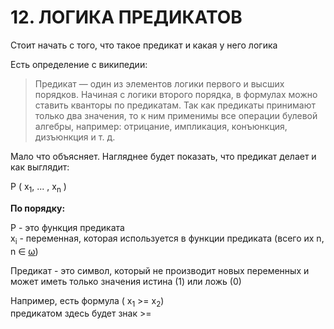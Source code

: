 # 12. ЛОГИКА ПРЕДИКАТОВ

Стоит начать с того, что такое предикат и какая у него логика

Есть определение с википедии:

> Предикат — один из элементов логики первого и высших порядков. Начиная с логики второго порядка, в формулах можно ставить кванторы по предикатам. Так как предикаты принимают только два значения, то к ним применимы все операции булевой алгебры, например: отрицание, импликация, конъюнкция, дизъюнкция и т. д.

Мало что объясняет. Нагляднее будет показать, что предикат делает и как выглядит:


P ( x<sub>1</sub>, ... , x<sub>n</sub> ) 

**По порядку:**

P - это функция предиката  
  x<sub>i</sub> - переменная, которая используется в функции предиката (всего их n, n ∈ [ω](https://github.com/katiysheck/discrete_math/blob/main/rus-version/%D0%B4%D0%BB%D1%8F%20%D1%83%D0%B4%D0%BE%D0%B1%D1%81%D1%82%D0%B2%D0%B0.md#%CF%89))

Предикат - это символ, который не производит новых переменных и может иметь только значения истина (1) или ложь (0)

Например, есть формула ( x<sub>1</sub> >=  x<sub>2</sub>)     
предикатом здесь будет знак >=
